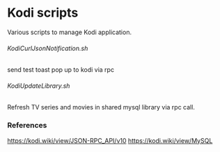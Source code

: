 # Kodi scripts
Various scripts to manage Kodi application.

###### KodiCurlJsonNotification.sh
send test toast pop up to kodi via rpc

###### KodiUpdateLibrary.sh
Refresh TV series and movies in shared mysql library via rpc call.

### References
https://kodi.wiki/view/JSON-RPC_API/v10
https://kodi.wiki/view/MySQL
